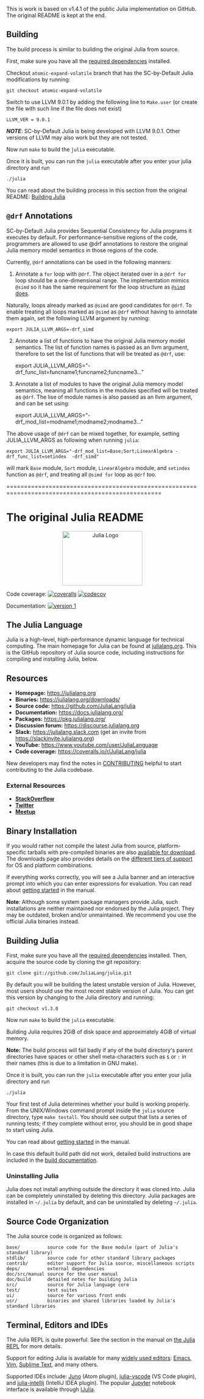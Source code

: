 This is work is based on v1.4.1 of the public Julia implementation on GitHub. The original README is kept at the end.

## Building 
The build process is similar to building the original Julia from source.

First, make sure you have all the [required
dependencies](https://github.com/JuliaLang/julia/blob/master/doc/build/build.md#required-build-tools-and-external-libraries) installed.

Checkout `atomic-expand-volatile` branch that has the SC-by-Default Julia modifications by running:

    git checkout atomic-expand-volatile

Switch to use LLVM 9.0.1 by adding the following line to `Make.user` (or create the file with such line if the file does not exist)

    LLVM_VER = 9.0.1

***NOTE***: SC-by-Default Julia is being developed with LLVM 9.0.1. Other versions of LLVM may also work but they are not tested.

Now run `make` to build the `julia` executable.

Once it is built, you can run the `julia` executable after you enter your julia directory and run

    ./julia

You can read about the building process in this section from the original README: [Building Julia](https://github.com/Lun-Liu/julia-private#building-julia)


## `@drf` Annotations
SC-by-Default Julia provides Sequential Consistency for Julia programs it executes by default. For performance-sensitive regions of the code, programmers are allowed to use @drf annotations to restore the original Julia memory model semantics in those regions of the code.

Currently, `@drf` annotations can be used in the following manners:

1. Annotate a `for` loop with `@drf`. The object iterated over in a `@drf for` loop should be a one-dimensional range. The implementation mimics `@simd` so it has the same requirement for the loop structure as [`@simd` does](https://docs.julialang.org/en/v1/base/base/#Base.SimdLoop.@simd).

Naturally, loops already marked as `@simd` are good candidates for `@drf`. To enable treating all loops marked as `@simd` as `@drf` without having to annotate them again, set the following LLVM argument by running:

    export JULIA_LLVM_ARGS=-drf_simd

2. Annotate a list of functions to have the original Julia memory model semantics. The list of function names is passed as an llvm argument, therefore to set the list of functions that will be treated as `@drf`, use:

    export JULIA_LLVM_ARGS="-drf_func_list=funcname1;funcname2;funcname3..."

3. Annotate a list of modules to have the original Julia memory model semantics, meaning all functions in the modules specified will be treated as `@drf`. The lise of module names is also passed as an llvm argument, and can be set using:
    
    export JULIA_LLVM_ARGS="-drf_mod_list=modname1;modname2;modname3..."

The above usage of `@drf` can be mixed together, for example, setting JULIA\_LLVM\_ARGS as following when running `julia`:
    
    export JULIA_LLVM_ARGS="-drf_mod_list=Base;Sort;LinearAlgebra -drf_func_list=setindex  -drf_simd"

will mark `Base` module, `Sort` module, `LinearAlgebra` module, and `setindex` function as `@drf`, and treating all `@simd for` loop as `@drf` too.

==================================================================================================
# The original Julia README
<a name="logo"/>
<div align="center">
<a href="https://julialang.org/" target="_blank">
<img src="https://julialang.org/images/logo_hires.png" alt="Julia Logo" width="210" height="142"></img>
</a>
</div>

Code coverage:
[![coveralls][coveralls-img]](https://coveralls.io/r/JuliaLang/julia?branch=master)
[![codecov][codecov-img]](https://codecov.io/github/JuliaLang/julia?branch=master)

Documentation:
[![version 1][docs-img]](https://docs.julialang.org)

[travis-img]: https://img.shields.io/travis/JuliaLang/julia/master.svg?label=Linux+/+macOS
[appveyor-img]: https://img.shields.io/appveyor/ci/JuliaLang/julia/master.svg?label=Windows
[coveralls-img]: https://img.shields.io/coveralls/github/JuliaLang/julia/master.svg?label=coveralls
[codecov-img]: https://img.shields.io/codecov/c/github/JuliaLang/julia/master.svg?label=codecov
[docs-img]: https://img.shields.io/badge/docs-v1-blue.svg

## The Julia Language

Julia is a high-level, high-performance dynamic language for technical
computing.  The main homepage for Julia can be found at
[julialang.org](https://julialang.org/).  This is the GitHub
repository of Julia source code, including instructions for compiling
and installing Julia, below.

## Resources

- **Homepage:** <https://julialang.org>
- **Binaries:** <https://julialang.org/downloads/>
- **Source code:** <https://github.com/JuliaLang/julia>
- **Documentation:** <https://docs.julialang.org/>
- **Packages:** <https://pkg.julialang.org/>
- **Discussion forum:** <https://discourse.julialang.org>
- **Slack:** <https://julialang.slack.com> (get an invite from <https://slackinvite.julialang.org>)
- **YouTube:** <https://www.youtube.com/user/JuliaLanguage>
- **Code coverage:** <https://coveralls.io/r/JuliaLang/julia>

New developers may find the notes in
[CONTRIBUTING](https://github.com/JuliaLang/julia/blob/master/CONTRIBUTING.md)
helpful to start contributing to the Julia codebase.

### External Resources

- [**StackOverflow**](https://stackoverflow.com/questions/tagged/julia-lang)
- [**Twitter**](https://twitter.com/JuliaLanguage)
- [**Meetup**](https://julia.meetup.com/)

## Binary Installation

If you would rather not compile the latest Julia from source,
platform-specific tarballs with pre-compiled binaries are also
[available for download](https://julialang.org/downloads/). The
downloads page also provides details on the
[different tiers of support](https://julialang.org/downloads/#support-tiers)
for OS and platform combinations.

If everything works correctly, you will see a Julia banner and an
interactive prompt into which you can enter expressions for
evaluation.  You can read about [getting
started](https://julialang.org/manual/getting-started) in the manual.

**Note**: Although some system package managers provide Julia, such
installations are neither maintained nor endorsed by the Julia
project. They may be outdated, broken and/or unmaintained. We
recommend you use the official Julia binaries instead.

## Building Julia

First, make sure you have all the [required
dependencies](https://github.com/JuliaLang/julia/blob/master/doc/build/build.md#required-build-tools-and-external-libraries) installed.
Then, acquire the source code by cloning the git repository:

    git clone git://github.com/JuliaLang/julia.git

By default you will be building the latest unstable version of
Julia. However, most users should use the most recent stable version
of Julia. You can get this version by changing to the Julia directory
and running:

    git checkout v1.3.0

Now run `make` to build the `julia` executable.

Building Julia requires 2GiB of disk space and approximately 4GiB of virtual memory.

**Note:** The build process will fail badly if any of the build directory's parent directories have spaces or other shell meta-characters such as `$` or `:` in their names (this is due to a limitation in GNU make).

Once it is built, you can run the `julia` executable after you enter your julia directory and run

    ./julia

Your first test of Julia determines whether your build is working
properly. From the UNIX/Windows command prompt inside the `julia`
source directory, type `make testall`. You should see output that
lists a series of running tests; if they complete without error, you
should be in good shape to start using Julia.

You can read about [getting
started](https://docs.julialang.org/en/v1/manual/getting-started/)
in the manual.

In case this default build path did not work, detailed build instructions
are included in the [build documentation](https://github.com/JuliaLang/julia/blob/master/doc/build).

### Uninstalling Julia

Julia does not install anything outside the directory it was cloned
into. Julia can be completely uninstalled by deleting this
directory. Julia packages are installed in `~/.julia` by default, and
can be uninstalled by deleting `~/.julia`.

## Source Code Organization

The Julia source code is organized as follows:

    base/          source code for the Base module (part of Julia's standard library)
    stdlib/        source code for other standard library packages
    contrib/       editor support for Julia source, miscellaneous scripts
    deps/          external dependencies
    doc/src/manual source for the user manual
    doc/build      detailed notes for building Julia
    src/           source for Julia language core
    test/          test suites
    ui/            source for various front ends
    usr/           binaries and shared libraries loaded by Julia's standard libraries

## Terminal, Editors and IDEs

The Julia REPL is quite powerful.  See the section in the manual on
[the Julia REPL](https://docs.julialang.org/en/v1/stdlib/REPL/)
for more details.

Support for editing Julia is available for many
[widely used editors](https://github.com/JuliaEditorSupport):
[Emacs](https://github.com/JuliaEditorSupport/julia-emacs),
[Vim](https://github.com/JuliaEditorSupport/julia-vim),
[Sublime Text](https://github.com/JuliaEditorSupport/Julia-sublime), and many
others.

Supported IDEs include: [Juno](http://junolab.org/) (Atom plugin),
[julia-vscode](https://github.com/JuliaEditorSupport/julia-vscode) (VS
Code plugin), and
[julia-intellij](https://github.com/JuliaEditorSupport/julia-intellij)
(IntelliJ IDEA plugin). The popular [Jupyter](https://jupyter.org/)
notebook interface is available through
[IJulia](https://github.com/JuliaLang/IJulia.jl).
